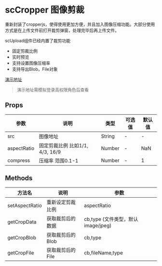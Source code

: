 # scCropper 图像剪裁
重新封装了cropperjs，使得使用更加方便，并且加入图像压缩功能。大部分使用方式是在上传文件前打开裁剪弹窗，处理完毕后再上传文件。

scUpload组件已经内置了裁剪功能

- 固定剪裁比例
- 实时预览
- 支持设置图像压缩率
- 支持导出Blob，File对象

[演示地址](https://scui-plus.github.io/scui/vab/cropper)
> 演示地址需模拟登录高权限角色后查看

## Props
|参数		|说明											|类型				|可选值	|默认值					|
|--			|--												|--					|--		|--						|
|src		|图像地址										|String				|-		|-						|
|aspectRatio|固定剪裁比例 比如1/1, 4/3, 16/9					|Number				|-		|NaN					|
|compress	|压缩率 范围0.1-1								|Number				|-		|1						|

## Methods
|方法名			|说明										|参数							|
|--				|--											|--								|
|setAspectRatio	|重新设定剪裁比例								|aspectRatio					|
|getCropData	|获取裁剪后的数据								|cb,type (文件类型，默认image/jpeg)	|
|getCropBlob	|获取裁剪后的	Blob							|cb,type							|
|getCropFile	|获取裁剪后的	File							|cb,fileName,type					|
